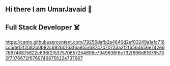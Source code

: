 ## Hi there I am UmarJavaid 👋
## Full Stack Developer ☠️
https://camo.githubusercontent.com/79256dafb2a4640d2ef03249a1afc716cc5de12f2082b0b82c692b0163f6a955/68747470733a2f2f6564656e742e6769746875622e696f2f537570657254696e7949636f6e732f696d616765732f7376672f6769746875622e737667
<!--
**uj2345/uj2345** is a ✨ _special_ ✨ repository because its `README.md` (this file) appears on your GitHub profile.

Here are some ideas to get you started:

-I’m currently working on ...
- 🌱 I’m currently learning ...
- 👯 I’m looking to collaborate on ...
- 🤔 I’m looking for help with ...
- 💬 Ask me about ...
- 📫 How to reach me: ...
- 😄 Pronouns: ...
- ⚡ Fun fact: ...
-->
